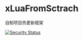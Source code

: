 # xLuaFromSctrach
自制项目热更新框架

[![Security Status](https://www.murphysec.com/platform3/v3/badge/1616260784712101888.svg?t=1)](https://www.murphysec.com/accept?code=c87458d7c225801309fb88c95028a973&type=1&from=2&t=2)
